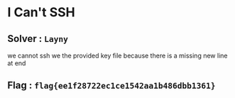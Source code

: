# I Can't SSH

## Solver : `Layny`

we cannot ssh we the provided key file because there is a missing new line at end

## Flag : `flag{ee1f28722ec1ce1542aa1b486dbb1361}`
